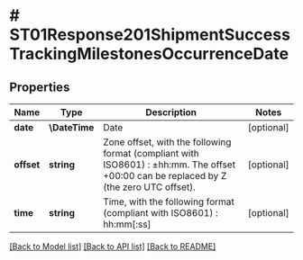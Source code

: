 # # ST01Response201ShipmentSuccessTrackingMilestonesOccurrenceDate

## Properties

Name | Type | Description | Notes
------------ | ------------- | ------------- | -------------
**date** | **\DateTime** | Date | [optional]
**offset** | **string** | Zone offset, with the following format (compliant with ISO8601) : ±hh:mm. The offset +00:00 can be replaced by Z (the zero UTC offset). | [optional]
**time** | **string** | Time, with the following format (compliant with ISO8601) : hh:mm[:ss] | [optional]

[[Back to Model list]](../../README.md#models) [[Back to API list]](../../README.md#endpoints) [[Back to README]](../../README.md)
